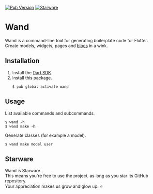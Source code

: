 [![Pub Version](https://img.shields.io/pub/v/wand)](https://pub.dev/packages/wand)
[![Starware](https://img.shields.io/badge/Starware-%E2%AD%90-black?labelColor=%23f9b00d)](https://github.com/zepfietje/starware)

# Wand

Wand is a command-line tool for generating boilerplate code for Flutter.  
Create models, widgets, pages and [blocs](https://github.com/felangel/bloc) in a wink.

## Installation

1. Install the [Dart SDK](https://dart.dev/get-dart).
2. Install this package.
   ```console
   $ pub global activate wand
   ```

## Usage

List available commands and subcommands.

```console
$ wand -h
$ wand make -h
```

Generate classes (for example a model).

```console
$ wand make model user
```

## Starware

Wand is Starware.  
This means you're free to use the project, as long as you star its GitHub repository.  
Your appreciation makes us grow and glow up. ⭐
